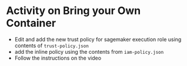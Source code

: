 # Activity on Bring your Own Container

- Edit and add the new trust policy for sagemaker execution role using contents of `trust-policy.json`
- add the inline policy using the contents from `iam-policy.json`
- Follow the instructions on the video